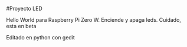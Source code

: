 #Proyecto LED

Hello World para Raspberry Pi Zero W.
Enciende y apaga leds. Cuidado, esta en beta


Editado en python con gedit
